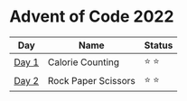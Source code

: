 # Advent of Code 2022

|Day|Name|Status|
|---|---|---|
[Day 1](https://github.com/ukalto/AdventOfCode2022/blob/main/Day01/day01.rb)|Calorie Counting|⭐ ⭐|
[Day 2](https://github.com/ukalto/AdventOfCode2022/blob/main/Day02/day02.rb)|Rock Paper Scissors|⭐ ⭐|

